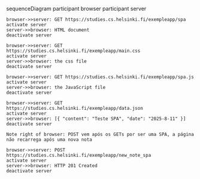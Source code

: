 sequenceDiagram
    participant browser
    participant server

    browser->>server: GET https://studies.cs.helsinki.fi/exempleapp/spa
    activate server
    server->>browser: HTML document
    deactivate server

    browser->>server: GET https://studies.cs.helsinki.fi/exempleapp/main.css
    activate server
    server->>browser: the css file
    deactivate server

    browser->>server: GET https://studies.cs.helsinki.fi/exempleapp/spa.js
    activate server
    server->>browser: the JavaScript file
    deactivate server

    browser->>server: GET https://studies.cs.helsinki.fi/exempleapp/data.json
    activate server
    server->>browser: [{ "content": "Teste SPA", "date": "2025-8-11" }]
    deactivate server

    Note right of browser: POST vem após os GETs por ser uma SPA, a página não recarrega após uma nova nota 

    browser->>server: POST https://studies.cs.helsinki.fi/exempleapp/new_note_spa
    activate server
    server->>browser: HTTP 201 Created
    deactivate server

